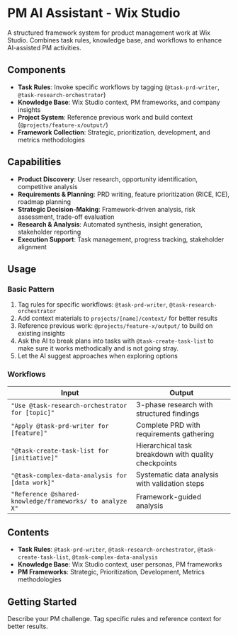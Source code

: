 # PM AI Assistant - Wix Studio

A structured framework system for product management work at Wix Studio. Combines task rules, knowledge base, and workflows to enhance AI-assisted PM activities.

## Components

- **Task Rules**: Invoke specific workflows by tagging (`@task-prd-writer`, `@task-research-orchestrator`)
- **Knowledge Base**: Wix Studio context, PM frameworks, and company insights
- **Project System**: Reference previous work and build context (`@projects/feature-x/output/`)
- **Framework Collection**: Strategic, prioritization, development, and metrics methodologies

## Capabilities

- **Product Discovery**: User research, opportunity identification, competitive analysis
- **Requirements & Planning**: PRD writing, feature prioritization (RICE, ICE), roadmap planning  
- **Strategic Decision-Making**: Framework-driven analysis, risk assessment, trade-off evaluation
- **Research & Analysis**: Automated synthesis, insight generation, stakeholder reporting
- **Execution Support**: Task management, progress tracking, stakeholder alignment

## Usage

### Basic Pattern
1. Tag rules for specific workflows: `@task-prd-writer`, `@task-research-orchestrator`
2. Add context materials to `projects/[name]/context/` for better results
3. Reference previous work: `@projects/feature-x/output/` to build on existing insights
4. Ask the AI to break plans into tasks with `@task-create-task-list` to make sure it works methodically and is not going stray.
5. Let the AI suggest approaches when exploring options

### Workflows

| Input | Output |
|-------|--------|
| `"Use @task-research-orchestrator for [topic]"` | 3-phase research with structured findings |
| `"Apply @task-prd-writer for [feature]"` | Complete PRD with requirements gathering |
| `"@task-create-task-list for [initiative]"` | Hierarchical task breakdown with quality checkpoints |
| `"@task-complex-data-analysis for [data work]"` | Systematic data analysis with validation steps |
| `"Reference @shared-knowledge/frameworks/ to analyze X"` | Framework-guided analysis |

## Contents

- **Task Rules**: `@task-prd-writer`, `@task-research-orchestrator`, `@task-create-task-list`, `@task-complex-data-analysis`
- **Knowledge Base**: Wix Studio context, user personas, PM frameworks  
- **PM Frameworks**: Strategic, Prioritization, Development, Metrics methodologies

## Getting Started

Describe your PM challenge. Tag specific rules and reference context for better results. 